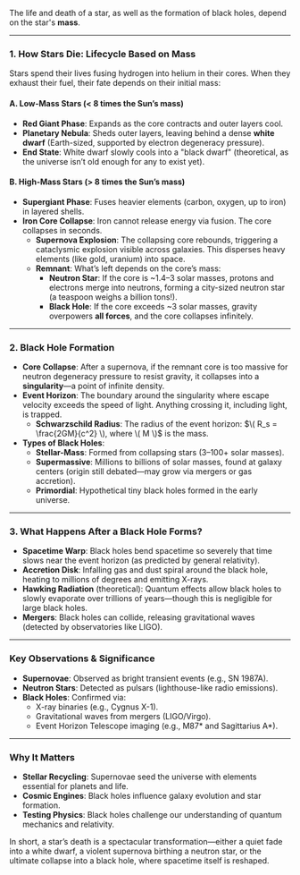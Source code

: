 The life and death of a star, as well as the formation of black holes, depend on the star's **mass**.

---

### **1. How Stars Die: Lifecycle Based on Mass**
Stars spend their lives fusing hydrogen into helium in their cores. When they exhaust their fuel, their fate depends on their initial mass:

#### **A. Low-Mass Stars (< 8 times the Sun’s mass)**
- **Red Giant Phase**: Expands as the core contracts and outer layers cool.
- **Planetary Nebula**: Sheds outer layers, leaving behind a dense **white dwarf** (Earth-sized, supported by electron degeneracy pressure).
- **End State**: White dwarf slowly cools into a "black dwarf" (theoretical, as the universe isn’t old enough for any to exist yet).

#### **B. High-Mass Stars (> 8 times the Sun’s mass)**
- **Supergiant Phase**: Fuses heavier elements (carbon, oxygen, up to iron) in layered shells.
- **Iron Core Collapse**: Iron cannot release energy via fusion. The core collapses in seconds.
  - **Supernova Explosion**: The collapsing core rebounds, triggering a cataclysmic explosion visible across galaxies. This disperses heavy elements (like gold, uranium) into space.
  - **Remnant**: What’s left depends on the core’s mass:
    - **Neutron Star**: If the core is ~1.4–3 solar masses, protons and electrons merge into neutrons, forming a city-sized neutron star (a teaspoon weighs a billion tons!).
    - **Black Hole**: If the core exceeds ~3 solar masses, gravity overpowers **all forces**, and the core collapses infinitely.

---

### **2. Black Hole Formation**
- **Core Collapse**: After a supernova, if the remnant core is too massive for neutron degeneracy pressure to resist gravity, it collapses into a **singularity**—a point of infinite density.
- **Event Horizon**: The boundary around the singularity where escape velocity exceeds the speed of light. Anything crossing it, including light, is trapped.
  - **Schwarzschild Radius**: The radius of the event horizon: $\( R_s = \frac{2GM}{c^2} \), where \( M \)$ is the mass.
- **Types of Black Holes**:
  - **Stellar-Mass**: Formed from collapsing stars (3–100+ solar masses).
  - **Supermassive**: Millions to billions of solar masses, found at galaxy centers (origin still debated—may grow via mergers or gas accretion).
  - **Primordial**: Hypothetical tiny black holes formed in the early universe.

---

### **3. What Happens After a Black Hole Forms?**
- **Spacetime Warp**: Black holes bend spacetime so severely that time slows near the event horizon (as predicted by general relativity).
- **Accretion Disk**: Infalling gas and dust spiral around the black hole, heating to millions of degrees and emitting X-rays.
- **Hawking Radiation** (theoretical): Quantum effects allow black holes to slowly evaporate over trillions of years—though this is negligible for large black holes.
- **Mergers**: Black holes can collide, releasing gravitational waves (detected by observatories like LIGO).

---

### **Key Observations & Significance**
- **Supernovae**: Observed as bright transient events (e.g., SN 1987A).
- **Neutron Stars**: Detected as pulsars (lighthouse-like radio emissions).
- **Black Holes**: Confirmed via:
  - X-ray binaries (e.g., Cygnus X-1).
  - Gravitational waves from mergers (LIGO/Virgo).
  - Event Horizon Telescope imaging (e.g., M87* and Sagittarius A*).

---

### **Why It Matters**
- **Stellar Recycling**: Supernovae seed the universe with elements essential for planets and life.
- **Cosmic Engines**: Black holes influence galaxy evolution and star formation.
- **Testing Physics**: Black holes challenge our understanding of quantum mechanics and relativity.

In short, a star’s death is a spectacular transformation—either a quiet fade into a white dwarf, a violent supernova birthing a neutron star, or the ultimate collapse into a black hole, where spacetime itself is reshaped.

